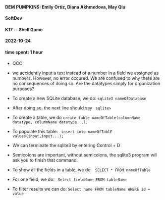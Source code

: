 #### DEM PUMPKINS: Emily Ortiz, Diana Akhmedova, May Qiu
#### SoftDev
#### K17 -- Shell Game
#### 2022-10-24
#### time spent: 1 hour

* QCC
* we accidently input a text instead of a number in a field we assigned as numbers. 
However, no error occured. We are confused to why there are no consequences of doing 
so. Are the datatypes simply for organization purposes?

* To create a new SQLite database, we do:
```sqlite3 nameOfDatabase```
* After doing so, the next line should say 
``` sqlite>```
* To create a table, we do
```create table nameOfTable(columnName datatype, columnName datetype...);```

* To populate this table:
``` insert into nameOfTablE values(input,input...);```

* We can terminate the sqlite3 by entering Control + D
* Semicolons are important, without semicolons, the sqlite3 program will ask you to finish that command.

* To show all the fields in a table, we do:
``` SELECT * FROM nameOfTable```

* For one field, we do:
``` Select fieldName FROM tableName```

* To filter results we can do:
```Select name FROM tableName WHERE id = value```
